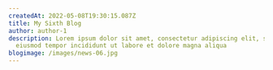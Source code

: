 ```yaml
---
createdAt: 2022-05-08T19:30:15.087Z
title: My Sixth Blog
author: author-1
description: Lorem ipsum dolor sit amet, consectetur adipiscing elit, sed do
  eiusmod tempor incididunt ut labore et dolore magna aliqua
blogimage: /images/news-06.jpg
---
```

